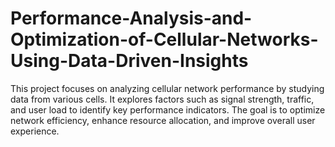 # Performance-Analysis-and-Optimization-of-Cellular-Networks-Using-Data-Driven-Insights
This project focuses on analyzing cellular network performance by studying data from various cells. It explores factors such as signal strength, traffic, and user load to identify key performance indicators. The goal is to optimize network efficiency, enhance resource allocation, and improve overall user experience.
